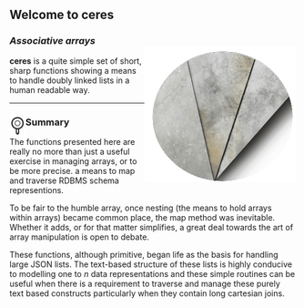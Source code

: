## Welcome to ceres

### *Associative arrays*<div id="logo-container"><img id="logo-default" title="No readable content. Just a page logo" class="img-logo" align="right" src="https://github.com/ceresBakalite/ceres-sv/raw/main/images/CSV-02/Logo01.png"></div>

**ceres** is a quite simple set of short, sharp functions showing a means to handle doubly linked lists in a human 
readable way.

***

### Summary<img class="img-pointer" align="left" src="https://github.com/ceresBakalite/ceres-sv/raw/main/images/CSVPeriscope.png">

The functions presented here are really no more than just a useful exercise in managing arrays, or to be more precise. a means to map and traverse RDBMS schema representions. 

To be fair to the humble array, once nesting (the means to hold arrays within arrays) became common place, the map method was inevitable.  Whether it adds, or for that matter simplifies, a great deal towards the art of array manipulation is open to debate.

These functions, although primitive, began life as the basis for handling large JSON lists. The text-based structure of these lists is highly conducive to modelling one to *n* data representations and these simple routines can be useful when there is a requirement to traverse and manage these purely text based constructs particularly when they contain  long cartesian joins.


<br>

[read more]: https://github.com/jbtule
[@jbtule]: https://gist.github.com/jbtule/4336842
[@ceresbakalite]: https://github.com/ceresbakalite
